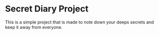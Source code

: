 # Secret Diary Project
This is a simple project that is made to note down your deeps secrets and keep it away from everyone.
